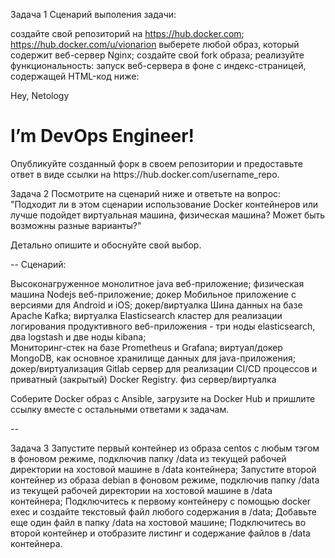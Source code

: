 Задача 1
Сценарий выполения задачи:

создайте свой репозиторий на https://hub.docker.com; https://hub.docker.com/u/vionarion
выберете любой образ, который содержит веб-сервер Nginx;
создайте свой fork образа;
реализуйте функциональность: запуск веб-сервера в фоне с индекс-страницей, содержащей HTML-код ниже:
<html>
<head>
Hey, Netology
</head>
<body>
<h1>I’m DevOps Engineer!</h1>
</body>
</html>
Опубликуйте созданный форк в своем репозитории и предоставьте ответ в виде ссылки на https://hub.docker.com/username_repo.

Задача 2
Посмотрите на сценарий ниже и ответьте на вопрос: "Подходит ли в этом сценарии использование Docker контейнеров или лучше подойдет виртуальная машина, физическая машина? Может быть возможны разные варианты?"

Детально опишите и обоснуйте свой выбор.

--
Сценарий:

Высоконагруженное монолитное java веб-приложение; физическая машина
Nodejs веб-приложение; докер
Мобильное приложение c версиями для Android и iOS; докер/виртуалка
Шина данных на базе Apache Kafka; виртуалка
Elasticsearch кластер для реализации логирования продуктивного веб-приложения - три ноды elasticsearch, два logstash и две ноды kibana;  
Мониторинг-стек на базе Prometheus и Grafana;  виртуал/докер
MongoDB, как основное хранилище данных для java-приложения; докер/виртуализация
Gitlab сервер для реализации CI/CD процессов и приватный (закрытый) Docker Registry. физ сервер/виртуалка

Соберите Docker образ с Ansible, загрузите на Docker Hub и пришлите ссылку вместе с остальными ответами к задачам.

--

Задача 3
Запустите первый контейнер из образа centos c любым тэгом в фоновом режиме, подключив папку /data из текущей рабочей директории на хостовой машине в /data контейнера;
Запустите второй контейнер из образа debian в фоновом режиме, подключив папку /data из текущей рабочей директории на хостовой машине в /data контейнера;
Подключитесь к первому контейнеру с помощью docker exec и создайте текстовый файл любого содержания в /data;
Добавьте еще один файл в папку /data на хостовой машине;
Подключитесь во второй контейнер и отобразите листинг и содержание файлов в /data контейнера.
